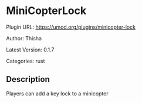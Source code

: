 # MiniCopterLock

Plugin URL: https://umod.org/plugins/minicopter-lock

Author: Thisha

Latest Version: 0.1.7

Categories: rust

## Description

Players can add a key lock to a minicopter
